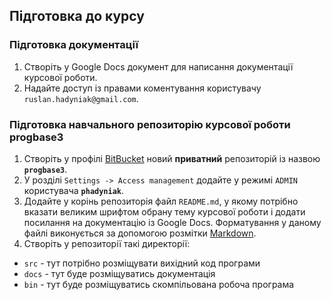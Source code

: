 ## Підготовка до курсу

### Підготовка документації 

1. Створіть у Google Docs документ для написання документації курсової роботи. 
1. Надайте доступ із правами коментування користувачу `ruslan.hadyniak@gmail.com`.

### Підготовка навчального репозиторію курсової роботи __progbase3__

1. Створіть у профілі [BitBucket](https://bitbucket.org) новий __приватний__ репозиторій із назвою __`progbase3`__.
1. У розділі `Settings -> Access management` додайте у режимі `ADMIN` користувача __`phadyniak`__.
1. Додайте у корінь репозиторія файл `README.md`, у якому потрібно вказати великим шрифтом обрану тему курсової роботи 
і додати посилання на документацію із Google Docs. Форматування у даному файлі виконується за допомогою розмітки [Markdown](https://confluence.atlassian.com/bitbucketserver/markdown-syntax-guide-776639995.html).
1. Створіть у репозиторії такі директорії: 
  * `src` - тут потрібно розміщувати вихідний код програми
  * `docs` - тут буде розміщуватись документація 
  * `bin` - тут буде розміщуватись скомпільована робоча програма
